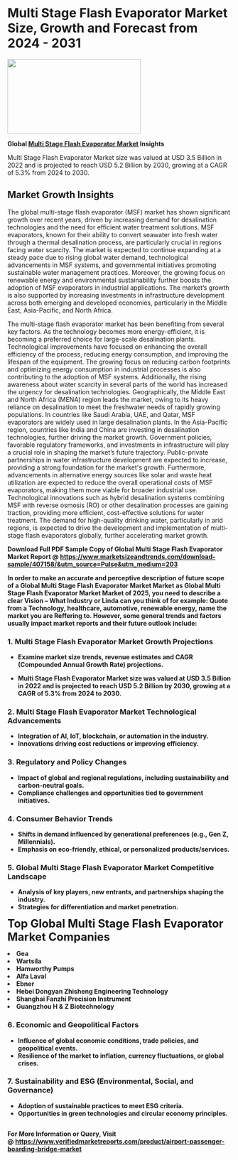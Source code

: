 <H1>Multi Stage Flash Evaporator Market Size, Growth and Forecast from 2024 - 2031</H1><img class="aligncenter size-medium wp-image-584254" src="https://thirdeyenews.in/wp-content/uploads/2024/09/Global-Market-Research-300x168.jpeg" alt="" width="300" height="168" /><p><strong>Global&nbsp;<a href="https://www.marketsizeandtrends.com/download-sample/407158/&amp;utm_source=Pulse&amp;utm_medium=203">Multi Stage Flash Evaporator Market</a> Insights</strong></p><p>Multi Stage Flash Evaporator Market size was valued at USD 3.5 Billion in 2022 and is projected to reach USD 5.2 Billion by 2030, growing at a CAGR of 5.3% from 2024 to 2030.</p><p><h2>Market Growth Insights</h2> <p>The global multi-stage flash evaporator (MSF) market has shown significant growth over recent years, driven by increasing demand for desalination technologies and the need for efficient water treatment solutions. MSF evaporators, known for their ability to convert seawater into fresh water through a thermal desalination process, are particularly crucial in regions facing water scarcity. The market is expected to continue expanding at a steady pace due to rising global water demand, technological advancements in MSF systems, and governmental initiatives promoting sustainable water management practices. Moreover, the growing focus on renewable energy and environmental sustainability further boosts the adoption of MSF evaporators in industrial applications. The market’s growth is also supported by increasing investments in infrastructure development across both emerging and developed economies, particularly in the Middle East, Asia-Pacific, and North Africa.</p> <p><strong></strong></p> <p>The multi-stage flash evaporator market has been benefiting from several key factors. As the technology becomes more energy-efficient, it is becoming a preferred choice for large-scale desalination plants. Technological improvements have focused on enhancing the overall efficiency of the process, reducing energy consumption, and improving the lifespan of the equipment. The growing focus on reducing carbon footprints and optimizing energy consumption in industrial processes is also contributing to the adoption of MSF systems. Additionally, the rising awareness about water scarcity in several parts of the world has increased the urgency for desalination technologies. Geographically, the Middle East and North Africa (MENA) region leads the market, owing to its heavy reliance on desalination to meet the freshwater needs of rapidly growing populations. In countries like Saudi Arabia, UAE, and Qatar, MSF evaporators are widely used in large desalination plants. In the Asia-Pacific region, countries like India and China are investing in desalination technologies, further driving the market growth. Government policies, favorable regulatory frameworks, and investments in infrastructure will play a crucial role in shaping the market’s future trajectory. Public-private partnerships in water infrastructure development are expected to increase, providing a strong foundation for the market's growth. Furthermore, advancements in alternative energy sources like solar and waste heat utilization are expected to reduce the overall operational costs of MSF evaporators, making them more viable for broader industrial use. Technological innovations such as hybrid desalination systems combining MSF with reverse osmosis (RO) or other desalination processes are gaining traction, providing more efficient, cost-effective solutions for water treatment. The demand for high-quality drinking water, particularly in arid regions, is expected to drive the development and implementation of multi-stage flash evaporators globally, further accelerating market growth.</p> <p><strong></p><p><span class=""><strong>Download Full PDF Sample Copy of Global Multi Stage Flash Evaporator Market Report</strong> @ <a href="https://www.marketsizeandtrends.com/download-sample/407158/&amp;utm_source=Pulse&amp;utm_medium=203" target="_blank">https://www.marketsizeandtrends.com/download-sample/407158/&amp;utm_source=Pulse&amp;utm_medium=203</a></span></p><p>In order to make an accurate and perceptive description of future scope of a Global&nbsp;Multi Stage Flash Evaporator Market Market as Global&nbsp;Multi Stage Flash Evaporator Market Market of 2025, you need to describe a clear Vision &ndash; What Industry or Linda can you think of for example: Quote from a Technology, healthcare, automotive, renewable energy, name the market you are Reffering to. However, some general trends and factors usually impact market reports and their future outlook include:</p><h3>1.&nbsp;<strong>Multi Stage Flash Evaporator Market Growth Projections</strong></h3><ul><li>Examine market size trends, revenue estimates and CAGR (Compounded Annual Growth Rate) projections.</li><li><p>Multi Stage Flash Evaporator Market size was valued at USD 3.5 Billion in 2022 and is projected to reach USD 5.2 Billion by 2030, growing at a CAGR of 5.3% from 2024 to 2030.</p></li></ul><h3>2.&nbsp;<strong>Multi Stage Flash Evaporator Market Technological Advancements</strong></h3><ul><li>Integration of AI, IoT, blockchain, or automation in the industry.</li><li>Innovations driving cost reductions or improving efficiency.</li></ul><h3>3.&nbsp;<strong>Regulatory and Policy Changes</strong></h3><ul><li>Impact of global and regional regulations, including sustainability and carbon-neutral goals.</li><li>Compliance challenges and opportunities tied to government initiatives.</li></ul><h3>4.&nbsp;<strong>Consumer Behavior Trends</strong></h3><ul><li>Shifts in demand influenced by generational preferences (e.g., Gen Z, Millennials).</li><li>Emphasis on eco-friendly, ethical, or personalized products/services.</li></ul><h3>5.&nbsp;<strong>Global Multi Stage Flash Evaporator Market Competitive Landscape</strong></h3><ul><li>Analysis of key players, new entrants, and partnerships shaping the industry.</li><li>Strategies for differentiation and market penetration.</li></ul><p data-pm-slice="1 1 []"><span style="color: inherit; font-family: inherit; font-size: 25px;">Top Global Multi Stage Flash Evaporator Market Companies</span></p><div class="" data-test-id=""><p><li>Gea</li><li> Wartsila</li><li> Hamworthy Pumps</li><li> Alfa Laval</li><li> Ebner</li><li> Hebei Dongyan Zhisheng Engineering Technology</li><li> Shanghai Fanzhi Precision Instrument</li><li> Guangzhou H & Z Biotechnology</li></p></div><h3>6.&nbsp;<strong>Economic and Geopolitical Factors</strong></h3><ul><li>Influence of global economic conditions, trade policies, and geopolitical events.</li><li>Resilience of the market to inflation, currency fluctuations, or global crises.</li></ul><h3>7.&nbsp;<strong>Sustainability and ESG (Environmental, Social, and Governance)</strong></h3><ul><li>Adoption of sustainable practices to meet ESG criteria.</li><li>Opportunities in green technologies and circular economy principles.</li></ul><h2><strong style="font-size: 14px;">For More Information or Query, Visit @&nbsp;</strong><a style="background-color: #ffffff; font-size: 14px;" href="https://www.marketsizeandtrends.com/report/multi-stage-flash-evaporator-market/" target="_blank">https://www.verifiedmarketreports.com/product/airport-passenger-boarding-bridge-market</a></h2>
